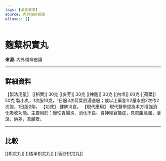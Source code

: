 ```yaml
---
tags: [消食導滯]
source: 內外傷辨惑論
aliases: []
---
```


# 麴糱枳實丸

**來源**: 內外傷辨惑論  

---

## 詳細資料
【製法用量】 [[枳實]] 30克 [[麥芽]] 30克 [[神麴]] 30克 [[白朮]] 60克 [[荷葉]] 50克
製小丸，1次服10克，1日服3次荷葉煎湯送服；或以上藥各1/2量水煎2次作2次服，1日服2劑。
【功效】
健脾消食。
【現代應用】
現代醫學認為本方增強消化吸收功能。主要用於：慢性胃腸炎、消化不良、胃神經官能症，見脘腹脹滿，泄瀉，納差，苔膩者。

---

## 比較
[[枳朮丸]]
[[橘半枳朮丸]]
[[香砂枳朮丸]]
